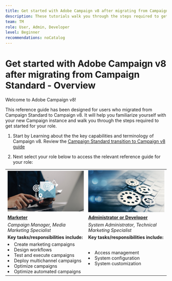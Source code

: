 ```yaml
---
title: Get started with Adobe Campaign v8 after migrating from Campaign Standard - Overview
description: These tutorials walk you through the steps required to get started with your new Campaign v8 application. 
team: TM
role: User, Admin, Developer
level: Beginner
recommendations: noCatalog
---
```


# Get started with Adobe Campaign v8 after migrating from Campaign Standard - Overview

Welcome to Adobe Campaign v8!

This reference guide has been designed for users who migrated from Campaign Standard to Campaign v8. It will help you familiarize yourself with your new Campaign instance and walk you through the steps required to get started for your role. 

1. Start by Learning about the the key capabilities and terminology of Campaign v8. Review the [Campaign Standard transition to Campaign v8 guide](https://experienceleague.adobe.com/en/docs/campaign-web/v8/start/acs-migration)

2. Next select your role below to access the relevant reference guide for your role:

<table>
<tr>
  <td>
    <a href="get-started-for-marketers.md">
      <img alt="Campaign Manager"src="./_assets/digital_marketing.jpeg"/>
    </a>
    <div>
  </td>
  <td>
  <a href="get-started-for-administrators-developers.md">
    <img alt="Administrator or developer" src="./_assets/admin.jpeg"/>
    </a>
    <div>
  </td>
  </tr>
  <tr>
    <td>
    <a href="get-started-for-marketers.md">
    <strong>Marketer</strong>
    </a>
    </td>
    <td>
      <a href="get-started-for-administrators-developers.md">
      <strong>Administrator or Developer</strong>
      </a>
    </td>
  </tr>
    <td>
    <em>Campaign Manager, Media Marketing Specialist</em>
    </td>
    <td>
      <em> System Administrator, Technical Marketing Specialist</em>
    </td>
  <tr>
    <td>
    <b>Key tasks/responsibilities include:</b>
    </td>
      <td>
    <b>Key tasks/responsibilities include:</b>
    </td>
  </tr>
  <tr>
    <td>
      <li>Create marketing campaigns
      <li>Design workflows
      <li>Test and execute campaigns
      <li>Deploy multichannel campaigns
      <li>Optimize campaigns
      <li>Optimize automated campaigns
    </td>
    <td>
        <li>Access management
        <li>System configuration
        <li> System customization
    </td>
</tr>
</table>
</div>
